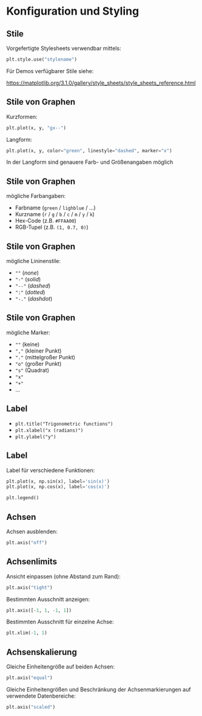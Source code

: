 # Konfiguration und Styling

## Stile

Vorgefertigte Stylesheets verwendbar mittels:

```py
plt.style.use("stylename")
```

Für Demos verfügbarer Stile siehe:

https://matplotlib.org/3.1.0/gallery/style_sheets/style_sheets_reference.html

## Stile von Graphen

Kurzformen:

```py
plt.plot(x, y, "gx--")
```

Langform:

```py
plt.plot(x, y, color="green", linestyle="dashed", marker="x")
```

In der Langform sind genauere Farb- und Größenangaben möglich

## Stile von Graphen

mögliche Farbangaben:

- Farbname (`green` / `lighblue` / ...)
- Kurzname (`r` / `g` / `b` / `c` / `m` / `y` / `k`)
- Hex-Code (z.B. `#FFAA00`)
- RGB-Tupel (z.B. `(1, 0.7, 0)`)

## Stile von Graphen

mögliche Lininenstile:

- `""` (_none_)
- `"-"` (_solid_)
- `"--"` (_dashed_)
- `":"` (_dotted_)
- `"-."` (_dashdot_)

## Stile von Graphen

mögliche Marker:

- `""` (keine)
- `","` (kleiner Punkt)
- `"."` (mittelgroßer Punkt)
- `"o"` (großer Punkt)
- `"s"` (Quadrat)
- `"x"`
- `"+"`
- ...

## Label

- `plt.title("Trigonometric functions")`
- `plt.xlabel("x (radians)")`
- `plt.ylabel("y")`

## Label

Label für verschiedene Funktionen:

```py
plt.plot(x, np.sin(x), label='sin(x)')
plt.plot(x, np.cos(x), label='cos(x)')

plt.legend()
```

## Achsen

Achsen ausblenden:

```py
plt.axis("off")
```

## Achsenlimits

Ansicht einpassen (ohne Abstand zum Rand):

```py
plt.axis("tight")
```

Bestimmten Ausschnitt anzeigen:

```py
plt.axis([-1, 1, -1, 1])
```

Bestimmten Ausschnitt für einzelne Achse:

```py
plt.xlim(-1, 1)
```

## Achsenskalierung

Gleiche Einheitengröße auf beiden Achsen:

```py
plt.axis("equal")
```

Gleiche Einheitengrößen und Beschränkung der Achsenmarkierungen auf verwendete Datenbereiche:

```py
plt.axis("scaled")
```
